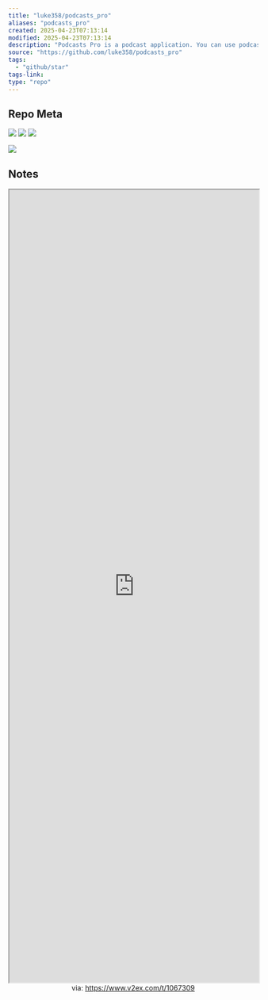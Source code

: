 ```yaml
---
title: "luke358/podcasts_pro"
aliases: "podcasts_pro"
created: 2025-04-23T07:13:14
modified: 2025-04-23T07:13:14
description: "Podcasts Pro is a podcast application. You can use podcast RSS links to subscribe to your favorite podcasts."
source: "https://github.com/luke358/podcasts_pro"
tags:
  - "github/star"
tags-link:
type: "repo"
---
```

## Repo Meta

![](https://img.shields.io/github/stars/luke358/podcasts_pro?style=for-the-badge&label=stars) ![](https://img.shields.io/github/repo-size/luke358/podcasts_pro?style=for-the-badge&label=size) ![](https://img.shields.io/github/created-at/luke358/podcasts_pro?style=for-the-badge&label=since)

[![](https://github-readme-stats.vercel.app/api/pin/?username=luke358&repo=podcasts_pro&bg_color=00000000)](https://github.com/luke358/podcasts_pro)

## Notes

<iframe src='https://www.v2ex.com/t/1067309' style='height:40vh;width:100%' class='iframe-radius' allow='fullscreen'></iframe>
<center>via: <a href='https://www.v2ex.com/t/1067309' target='_blank' class='external-link'>https://www.v2ex.com/t/1067309</a></center>
